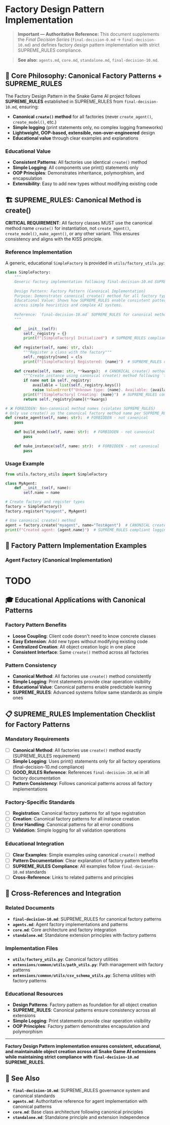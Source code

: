 # Factory Design Pattern Implementation

> **Important — Authoritative Reference:** This document supplements the _Final Decision Series_ (`final-decision-0.md` → `final-decision-10.md`) and defines factory design pattern implementation with strict SUPREME_RULES compliance.

> **See also:** `agents.md`, `core.md`, `standalone.md`, `final-decision-10.md`.

## 🎯 **Core Philosophy: Canonical Factory Patterns + SUPREME_RULES**

The Factory Design Pattern in the Snake Game AI project follows **SUPREME_RULES** established in SUPREME_RULES from `final-decision-10.md`, ensuring:
- **Canonical `create()` method** for all factories (never `create_agent()`, `create_model()`, etc.)
- **Simple logging** (print statements only, no complex logging frameworks)
- **Lightweight, OOP-based, extensible, non-over-engineered** design
- **Educational value** through clear examples and explanations

### **Educational Value**
- **Consistent Patterns**: All factories use identical `create()` method
- **Simple Logging**: All components use print() statements only
- **OOP Principles**: Demonstrates inheritance, polymorphism, and encapsulation
- **Extensibility**: Easy to add new types without modifying existing code

## 🏗️ **SUPREME_RULES: Canonical Method is create()**

**CRITICAL REQUIREMENT**: All factory classes MUST use the canonical method name `create()` for instantiation, not `create_agent()`, `create_model()`, `make_agent()`, or any other variant. This ensures consistency and aligns with the KISS principle.

### **Reference Implementation**

A generic, educational `SimpleFactory` is provided in `utils/factory_utils.py`:

```python
class SimpleFactory:
    """
    Generic factory implementation following final-decision-10.md SUPREME_RULES
    
    Design Pattern: Factory Pattern (Canonical Implementation)
    Purpose: Demonstrates canonical create() method for all factory types
    Educational Value: Shows how SUPREME_RULES enable consistent patterns
    across simple heuristics and complex AI systems.
    
    Reference: `final-decision-10.md` SUPREME_RULES for canonical method naming
    """
    
    def __init__(self):
        self._registry = {}
        print(f"[SimpleFactory] Initialized")  # SUPREME_RULES compliant logging
    
    def register(self, name: str, cls):
        """Register a class with the factory"""
        self._registry[name] = cls
        print(f"[SimpleFactory] Registered: {name}")  # SUPREME_RULES compliant logging
    
    def create(self, name: str, **kwargs):  # CANONICAL create() method - SUPREME_RULES
        """Create instance using canonical create() method following `final-decision-10.md`"""
        if name not in self._registry:
            available = list(self._registry.keys())
            raise ValueError(f"Unknown type: {name}. Available: {available}")
        print(f"[SimpleFactory] Creating: {name}")  # SUPREME_RULES compliant logging
        return self._registry[name](**kwargs)

# ❌ FORBIDDEN: Non-canonical method names (violates SUPREME_RULES)
# Only use create() as the canonical factory method name per SUPREME_RULES from `final-decision-10.md`.
def create_agent(self, name: str):  # FORBIDDEN - not canonical
    pass
    
    def build_model(self, name: str):  # FORBIDDEN - not canonical
        pass
    
    def make_instance(self, name: str):  # FORBIDDEN - not canonical
        pass
```

### **Usage Example**
```python
from utils.factory_utils import SimpleFactory

class MyAgent:
    def __init__(self, name):
        self.name = name

# Create factory and register types
factory = SimpleFactory()
factory.register("myagent", MyAgent)

# Use canonical create() method
agent = factory.create("myagent", name="TestAgent")  # CANONICAL create() method
print(f"Created agent: {agent.name}")  # SUPREME_RULES compliant logging
```

## 🔧 **Factory Pattern Implementation Examples**

### **Agent Factory (Canonical Implementation)**

# TODO

## 🎓 **Educational Applications with Canonical Patterns**

### **Factory Pattern Benefits**
- **Loose Coupling**: Client code doesn't need to know concrete classes
- **Easy Extension**: Add new types without modifying existing code
- **Centralized Creation**: All object creation logic in one place
- **Consistent Interface**: Same `create()` method across all factories

### **Pattern Consistency**
- **Canonical Method**: All factories use `create()` method consistently
- **Simple Logging**: Print statements provide clear operation visibility
- **Educational Value**: Canonical patterns enable predictable learning
- **SUPREME_RULES**: Advanced systems follow same standards as simple ones

## 📋 **SUPREME_RULES Implementation Checklist for Factory Patterns**

### **Mandatory Requirements**
- [ ] **Canonical Method**: All factories use `create()` method exactly (SUPREME_RULES requirement)
- [ ] **Simple Logging**: Uses print() statements only for all factory operations (final-decision-10.md compliance)
- [ ] **GOOD_RULES Reference**: References `final-decision-10.md` in all factory documentation
- [ ] **Pattern Consistency**: Follows canonical patterns across all factory implementations

### **Factory-Specific Standards**
- [ ] **Registration**: Canonical factory patterns for all type registration
- [ ] **Creation**: Canonical factory patterns for all instance creation
- [ ] **Error Handling**: Canonical patterns for all error conditions
- [ ] **Validation**: Simple logging for all validation operations

### **Educational Integration**
- [ ] **Clear Examples**: Simple examples using canonical `create()` method
- [ ] **Pattern Documentation**: Clear explanation of factory pattern benefits
- [ ] **SUPREME_RULES Compliance**: All examples follow `final-decision-10.md` standards
- [ ] **Cross-Reference**: Links to related patterns and principles

## 🔗 **Cross-References and Integration**

### **Related Documents**
- **`final-decision-10.md`**: SUPREME_RULES for canonical factory patterns
- **`agents.md`**: Agent factory implementations and patterns
- **`core.md`**: Core architecture and factory integration
- **`standalone.md`**: Standalone extension principles with factory patterns

### **Implementation Files**
- **`utils/factory_utils.py`**: Canonical factory utilities
- **`extensions/common/utils/path_utils.py`**: Path management with factory patterns
- **`extensions/common/utils/csv_schema_utils.py`**: Schema utilities with factory patterns

### **Educational Resources**
- **Design Patterns**: Factory pattern as foundation for all object creation
- **SUPREME_RULES**: Canonical patterns ensure consistency across all extensions
- **Simple Logging**: Print statements provide clear operation visibility
- **OOP Principles**: Factory pattern demonstrates encapsulation and polymorphism

---

**Factory Design Pattern implementation ensures consistent, educational, and maintainable object creation across all Snake Game AI extensions while maintaining strict compliance with `final-decision-10.md` SUPREME_RULES.**

## 🔗 **See Also**

- **`final-decision-10.md`**: SUPREME_RULES governance system and canonical standards
- **`agents.md`**: Authoritative reference for agent implementation with canonical patterns
- **`core.md`**: Base class architecture following canonical principles
- **`standalone.md`**: Standalone principle and extension independence